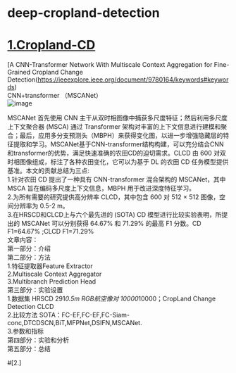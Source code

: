 # deep-cropland-detection
# [1.Cropland-CD](https://github.com/paperoff/CropLand-CD.git)
[A CNN-Transformer Network With Multiscale Context Aggregation for Fine-Grained Cropland Change Detection(https://ieeexplore.ieee.org/document/9780164/keywords#keywords)  
CNN+transformer （MSCANet）  
![image](https://user-images.githubusercontent.com/62208710/196014581-e12c7b2c-3780-4079-878a-541d456a2971.png)  

MSCANet 首先使用 CNN 主干从双时相图像中捕获多尺度特征；然后利用多尺度上下文聚合器 (MSCA) 通过 Transformer 架构对丰富的上下文信息进行建模和聚合；最后，应用多分支预测头（MBPH）来获得变化图，以进一步增强隐藏层的特征提取和学习。MSCANet基于CNN-transformer结构构建，可以充分结合CNN和transformer的优势，满足快速准确的农田CD的迫切需求。CLCD 由 600 对双时相图像组成，标注了各种农田变化，它可以为基于 DL 的农田 CD 任务模型提供基准。本文的贡献总结为三点:  
1.针对农田 CD 提出了一种具有 CNN-transformer 混合架构的 MSCANet，其中 MSCA 旨在编码多尺度上下文信息，MBPH 用于改进深度特征学习。  
2.为所有需要的研究提供高分辨率 CLCD，其中包含 600 对 512 × 512 图像，空间分辨率为 0.5-2 m。  
3.在HRSCD和CLCD上与六个最先进的 (SOTA) CD 模型进行比较实验表明，所提出的 MSCANet 可以分别获得 64.67% 和 71.29% 的最高 F1 分数。CD  F1=64.67% ;CLCD  F1=71.29%  
文章内容：  
第一部分：介绍  
第二部分：方法  
1.特征提取器Feature Extractor  
2.Multiscale Context Aggregator  
3.Multibranch Prediction Head  
第三部分：实验设置  
1.数据集 HRSCD 291*0.5m RGB航空像对 10000*10000；CropLand Change Detection  CLCD  
2.比较方法 SOTA：FC-EF,FC-EF,FC-Siam-conc,DTCDSCN,BiT,MFPNet,DSIFN,MSCANet.  
3.参数和指标  
第四部分：实验和分析  
第五部分：总结

#[2.]
